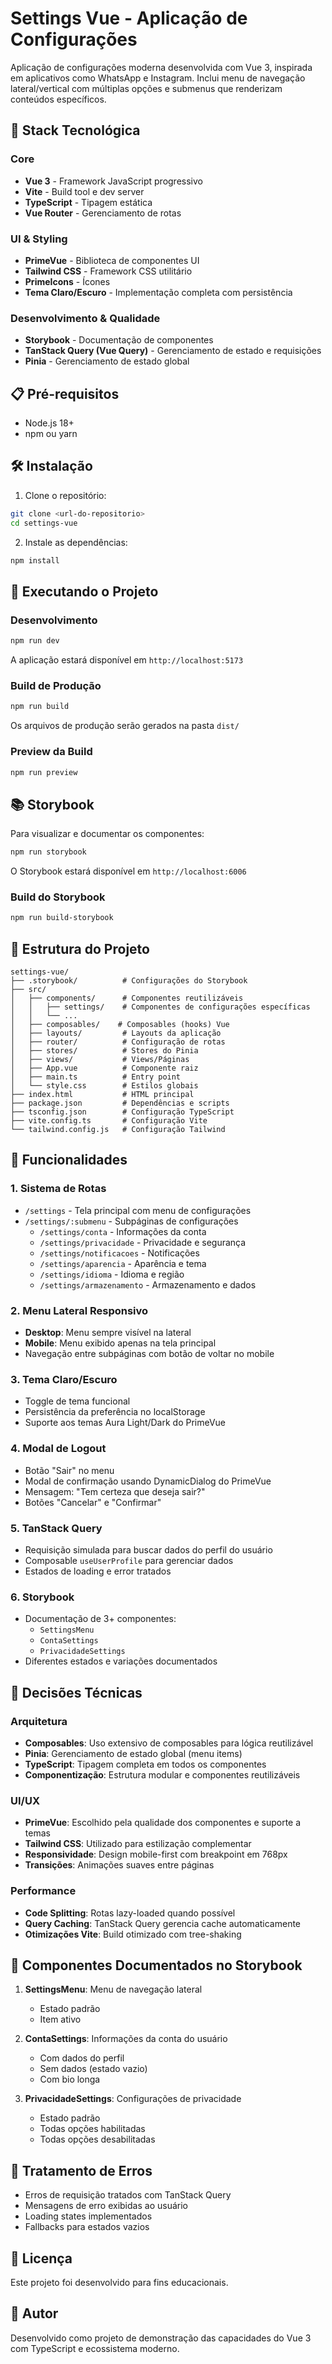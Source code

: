 # Settings Vue - Aplicação de Configurações

Aplicação de configurações moderna desenvolvida com Vue 3, inspirada em aplicativos como WhatsApp e Instagram. Inclui menu de navegação lateral/vertical com múltiplas opções e submenus que renderizam conteúdos específicos.

## 🚀 Stack Tecnológica

### Core

- **Vue 3** - Framework JavaScript progressivo
- **Vite** - Build tool e dev server
- **TypeScript** - Tipagem estática
- **Vue Router** - Gerenciamento de rotas

### UI & Styling

- **PrimeVue** - Biblioteca de componentes UI
- **Tailwind CSS** - Framework CSS utilitário
- **PrimeIcons** - Ícones
- **Tema Claro/Escuro** - Implementação completa com persistência

### Desenvolvimento & Qualidade

- **Storybook** - Documentação de componentes
- **TanStack Query (Vue Query)** - Gerenciamento de estado e requisições
- **Pinia** - Gerenciamento de estado global

## 📋 Pré-requisitos

- Node.js 18+
- npm ou yarn

## 🛠️ Instalação

1. Clone o repositório:

```bash
git clone <url-do-repositorio>
cd settings-vue
```

2. Instale as dependências:

```bash
npm install
```

## 🎯 Executando o Projeto

### Desenvolvimento

```bash
npm run dev
```

A aplicação estará disponível em `http://localhost:5173`

### Build de Produção

```bash
npm run build
```

Os arquivos de produção serão gerados na pasta `dist/`

### Preview da Build

```bash
npm run preview
```

## 📚 Storybook

Para visualizar e documentar os componentes:

```bash
npm run storybook
```

O Storybook estará disponível em `http://localhost:6006`

### Build do Storybook

```bash
npm run build-storybook
```

## 📁 Estrutura do Projeto

```
settings-vue/
├── .storybook/          # Configurações do Storybook
├── src/
│   ├── components/      # Componentes reutilizáveis
│   │   ├── settings/    # Componentes de configurações específicas
│   │   └── ...
│   ├── composables/    # Composables (hooks) Vue
│   ├── layouts/         # Layouts da aplicação
│   ├── router/          # Configuração de rotas
│   ├── stores/          # Stores do Pinia
│   ├── views/           # Views/Páginas
│   ├── App.vue          # Componente raiz
│   ├── main.ts          # Entry point
│   └── style.css        # Estilos globais
├── index.html           # HTML principal
├── package.json         # Dependências e scripts
├── tsconfig.json        # Configuração TypeScript
├── vite.config.ts       # Configuração Vite
└── tailwind.config.js   # Configuração Tailwind
```

## 🎨 Funcionalidades

### 1. Sistema de Rotas

- `/settings` - Tela principal com menu de configurações
- `/settings/:submenu` - Subpáginas de configurações
  - `/settings/conta` - Informações da conta
  - `/settings/privacidade` - Privacidade e segurança
  - `/settings/notificacoes` - Notificações
  - `/settings/aparencia` - Aparência e tema
  - `/settings/idioma` - Idioma e região
  - `/settings/armazenamento` - Armazenamento e dados

### 2. Menu Lateral Responsivo

- **Desktop**: Menu sempre visível na lateral
- **Mobile**: Menu exibido apenas na tela principal
- Navegação entre subpáginas com botão de voltar no mobile

### 3. Tema Claro/Escuro

- Toggle de tema funcional
- Persistência da preferência no localStorage
- Suporte aos temas Aura Light/Dark do PrimeVue

### 4. Modal de Logout

- Botão "Sair" no menu
- Modal de confirmação usando DynamicDialog do PrimeVue
- Mensagem: "Tem certeza que deseja sair?"
- Botões "Cancelar" e "Confirmar"

### 5. TanStack Query

- Requisição simulada para buscar dados do perfil do usuário
- Composable `useUserProfile` para gerenciar dados
- Estados de loading e error tratados

### 6. Storybook

- Documentação de 3+ componentes:
  - `SettingsMenu`
  - `ContaSettings`
  - `PrivacidadeSettings`
- Diferentes estados e variações documentados

## 🔧 Decisões Técnicas

### Arquitetura

- **Composables**: Uso extensivo de composables para lógica reutilizável
- **Pinia**: Gerenciamento de estado global (menu items)
- **TypeScript**: Tipagem completa em todos os componentes
- **Componentização**: Estrutura modular e componentes reutilizáveis

### UI/UX

- **PrimeVue**: Escolhido pela qualidade dos componentes e suporte a temas
- **Tailwind CSS**: Utilizado para estilização complementar
- **Responsividade**: Design mobile-first com breakpoint em 768px
- **Transições**: Animações suaves entre páginas

### Performance

- **Code Splitting**: Rotas lazy-loaded quando possível
- **Query Caching**: TanStack Query gerencia cache automaticamente
- **Otimizações Vite**: Build otimizado com tree-shaking

## 📝 Componentes Documentados no Storybook

1. **SettingsMenu**: Menu de navegação lateral

   - Estado padrão
   - Item ativo

2. **ContaSettings**: Informações da conta do usuário

   - Com dados do perfil
   - Sem dados (estado vazio)
   - Com bio longa

3. **PrivacidadeSettings**: Configurações de privacidade
   - Estado padrão
   - Todas opções habilitadas
   - Todas opções desabilitadas

## 🐛 Tratamento de Erros

- Erros de requisição tratados com TanStack Query
- Mensagens de erro exibidas ao usuário
- Loading states implementados
- Fallbacks para estados vazios

## 📄 Licença

Este projeto foi desenvolvido para fins educacionais.

## 👤 Autor

Desenvolvido como projeto de demonstração das capacidades do Vue 3 com TypeScript e ecossistema moderno.
